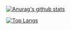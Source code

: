 

[![Anurag's github stats](https://github-readme-stats.vercel.app/api?username=chahank&show_icons=true&theme=merko&count_private=true])](https://github.com/anuraghazra/github-readme-stats)

[![Top Langs](https://github-readme-stats.vercel.app/api/top-langs/?username=chahank&layout=compact&exclude_repo=github-actions-for-ci&hide=jupyter%20notebook)](https://github.com/anuraghazra/github-readme-stats)
